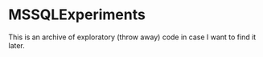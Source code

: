 MSSQLExperiments
================

This is an archive of exploratory (throw away) code in case I want to find it later.
